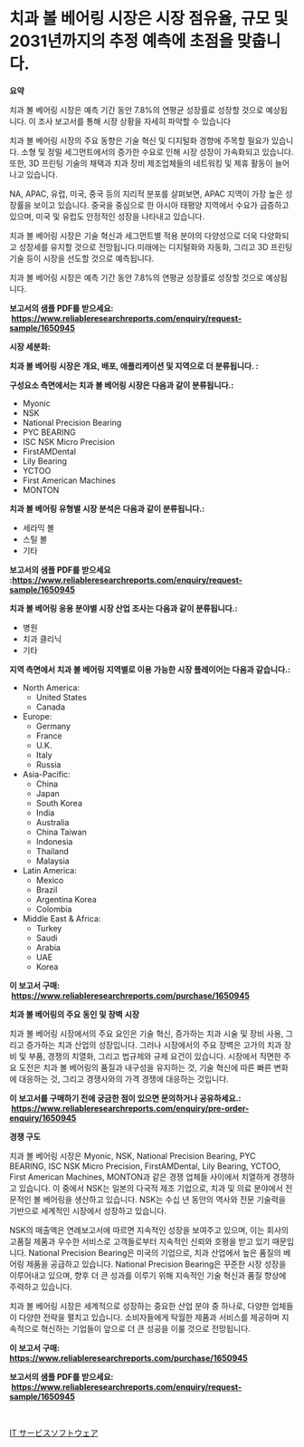 <p><h1>치과 볼 베어링 시장은 시장 점유율, 규모 및 2031년까지의 추정 예측에 초점을 맞춥니다.</h1></p><p><strong>요약</strong></p>
<p><p>치과 볼 베어링 시장은 예측 기간 동안 7.8%의 연평균 성장률로 성장할 것으로 예상됩니다. 이 조사 보고서를 통해 시장 상황을 자세히 파악할 수 있습니다</p><p>치과 볼 베어링 시장의 주요 동향은 기술 혁신 및 디지털화 경향에 주목할 필요가 있습니다. 소형 및 정밀 세그먼트에서의 증가한 수요로 인해 시장 성장이 가속화되고 있습니다. 또한, 3D 프린팅 기술의 채택과 치과 장비 제조업체들의 네트워킹 및 제휴 활동이 늘어나고 있습니다.</p><p>NA, APAC, 유럽, 미국, 중국 등의 지리적 분포를 살펴보면, APAC 지역이 가장 높은 성장률을 보이고 있습니다. 중국을 중심으로 한 아시아 태평양 지역에서 수요가 급증하고 있으며, 미국 및 유럽도 안정적인 성장을 나타내고 있습니다.</p><p>치과 볼 베어링 시장은 기술 혁신과 세그먼트별 적용 분야의 다양성으로 더욱 다양화되고 성장세를 유지할 것으로 전망됩니다.미래에는 디지털화와 자동화, 그리고 3D 프린팅 기술 등이 시장을 선도할 것으로 예측됩니다. </p><p>치과 볼 베어링 시장은 예측 기간 동안 7.8%의 연평균 성장률로 성장할 것으로 예상됩니다.</p></p>
<p><strong>보고서의 샘플 PDF를 받으세요: &nbsp;<a href="https://www.reliableresearchreports.com/enquiry/request-sample/1650945">https://www.reliableresearchreports.com/enquiry/request-sample/1650945</a></strong></p>
<p><strong>시장 세분화:</strong></p>
<p><strong> 치과 볼 베어링 시장은 개요, 배포, 애플리케이션 및 지역으로 더 분류됩니다. :</strong></p>
<p><strong>구성요소 측면에서는 치과 볼 베어링 시장은 다음과 같이 분류됩니다.:</strong></p>
<p><ul><li>Myonic</li><li>NSK</li><li>National Precision Bearing</li><li>PYC BEARING</li><li>ISC NSK Micro Precision</li><li>FirstAMDental</li><li>Lily Bearing</li><li>YCTOO</li><li>First American Machines</li><li>MONTON</li></ul></p>
<p><strong> 치과 볼 베어링 유형별 시장 분석은 다음과 같이 분류됩니다.:</strong></p>
<p><ul><li>세라믹 볼</li><li>스틸 볼</li><li>기타</li></ul></p>
<p><strong>보고서의 샘플 PDF를 받으세요 :<a href="https://www.reliableresearchreports.com/enquiry/request-sample/1650945">https://www.reliableresearchreports.com/enquiry/request-sample/1650945</a></strong></p>
<p><strong> 치과 볼 베어링 응용 분야별 시장 산업 조사는 다음과 같이 분류됩니다.:</strong></p>
<p><ul><li>병원</li><li>치과 클리닉</li><li>기타</li></ul></p>
<p><strong>지역 측면에서 치과 볼 베어링 지역별로 이용 가능한 시장 플레이어는 다음과 같습니다.:</strong></p>
<p><ul>
    <li>
        North America:
        <ul>
            <li>United States</li>
            <li>Canada</li>
        </ul>
    </li>
    <li>
        Europe:
        <ul>
            <li>Germany</li>
            <li>France</li>
            <li>U.K.</li>
            <li>Italy</li>
            <li>Russia</li>
        </ul>
    </li>
    <li>
        Asia-Pacific:
        <ul>
            <li>China</li>
            <li>Japan</li>
            <li>South Korea</li>
            <li>India</li>
            <li>Australia</li>
            <li>China Taiwan</li>
            <li>Indonesia</li>
            <li>Thailand</li>
            <li>Malaysia</li>
        </ul>
    </li>
    <li>
        Latin America:
        <ul>
            <li>Mexico</li>
            <li>Brazil</li>
            <li>Argentina Korea</li>
            <li>Colombia</li>
        </ul>
    </li>
    <li>
        Middle East & Africa:
        <ul>
            <li>Turkey</li>
            <li>Saudi</li>
            <li>Arabia</li>
            <li>UAE</li>
            <li>Korea</li>
        </ul>
    </li>
    </ul></p>
<p><strong>이 보고서 구매: &nbsp;<a href="https://www.reliableresearchreports.com/purchase/1650945">https://www.reliableresearchreports.com/purchase/1650945</a></strong></p>
<p><strong>치과 볼 베어링의 주요 동인 및 장벽 시장</strong></p>
<p><p>치과 볼 베어링 시장에서의 주요 요인은 기술 혁신, 증가하는 치과 시술 및 장비 사용, 그리고 증가하는 치과 산업의 성장입니다. 그러나 시장에서의 주요 장벽은 고가의 치과 장비 및 부품, 경쟁의 치열화, 그리고 법규제와 규제 요건이 있습니다. 시장에서 직면한 주요 도전은 치과 볼 베어링의 품질과 내구성을 유지하는 것, 기술 혁신에 따른 빠른 변화에 대응하는 것, 그리고 경쟁사와의 가격 경쟁에 대응하는 것입니다.</p></p>
<p><strong>이 보고서를 구매하기 전에 궁금한 점이 있으면 문의하거나 공유하세요.: &nbsp;<a href="https://www.reliableresearchreports.com/enquiry/pre-order-enquiry/1650945">https://www.reliableresearchreports.com/enquiry/pre-order-enquiry/1650945</a></strong></p>
<p><strong>경쟁 구도</strong></p>
<p><p>치과 볼 베어링 시장은 Myonic, NSK, National Precision Bearing, PYC BEARING, ISC NSK Micro Precision, FirstAMDental, Lily Bearing, YCTOO, First American Machines, MONTON과 같은 경쟁 업체들 사이에서 치열하게 경쟁하고 있습니다. 이 중에서 NSK는 일본의 다국적 제조 기업으로, 치과 및 의료 분야에서 전문적인 볼 베어링을 생산하고 있습니다. NSK는 수십 년 동안의 역사와 전문 기술력을 기반으로 세계적인 시장에서 성장하고 있습니다. </p><p>NSK의 매출액은 연례보고서에 따르면 지속적인 성장을 보여주고 있으며, 이는 회사의 고품질 제품과 우수한 서비스로 고객들로부터 지속적인 신뢰와 호평을 받고 있기 때문입니다. National Precision Bearing은 미국의 기업으로, 치과 산업에서 높은 품질의 베어링 제품을 공급하고 있습니다. National Precision Bearing은 꾸준한 시장 성장을 이루어내고 있으며, 향후 더 큰 성과를 이루기 위해 지속적인 기술 혁신과 품질 향상에 주력하고 있습니다.</p><p>치과 볼 베어링 시장은 세계적으로 성장하는 중요한 산업 분야 중 하나로, 다양한 업체들이 다양한 전략을 펼치고 있습니다. 소비자들에게 탁월한 제품과 서비스를 제공하며 지속적으로 혁신하는 기업들이 앞으로 더 큰 성공을 이룰 것으로 전망됩니다.</p></p>
<p><strong>이 보고서 구매: &nbsp; <a href="https://www.reliableresearchreports.com/purchase/1650945">https://www.reliableresearchreports.com/purchase/1650945</a></strong></p>
<p><strong>보고서의 샘플 PDF를 받으세요: &nbsp;<a href="https://www.reliableresearchreports.com/enquiry/request-sample/1650945">https://www.reliableresearchreports.com/enquiry/request-sample/1650945</a></strong><strong></strong></p>
<p>&nbsp;</p>
<p><p><a href="https://github.com/oqoeusbvpadwjs08/Market-Research-Report-List-1/blob/main/560586311285.md">IT サービスソフトウェア</a></p></p>